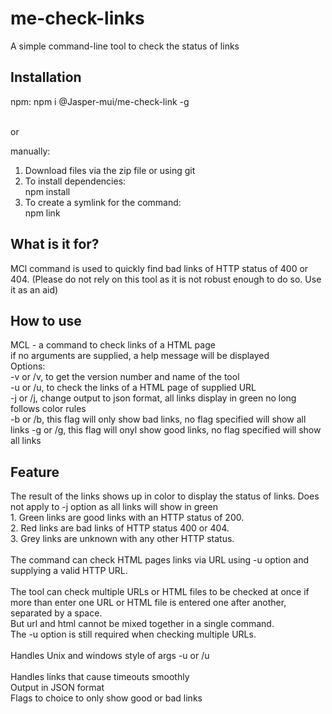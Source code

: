 # me-check-links
A simple command-line tool to check the status of links


<h2>Installation</h2>
npm: npm i @Jasper-mui/me-check-link -g <br/>

<br/>or<br/>

manually:
1. Download files via the zip file or using git<br/>
2. To install dependencies:<br/>
   npm install<br/>  
3. To create a symlink for the command:<br/>
   npm link 
   
<h2>What is it for?</h2>
MCl command is used to quickly find bad links of HTTP status of 400 or 404. (Please do not rely on this tool as it is not robust enough to do so. Use it as an aid) 

<h2>How to use</h2>
MCL - a command to check links of a HTML page<br/>
      if no arguments are supplied, a help message will be displayed<br/>
Options:<br/>
-v or /v,  to get the version number and name of the tool<br/> 
-u or /u,  to check the links of a HTML page of supplied URL<br/> 
-j or /j,  change output to json format, all links display in green no long follows color rules<br/> 
-b or /b,  this flag will only show bad links, no flag specified will show all links
-g or /g,  this flag will onyl show good links, no flag specified will show all links

<h2>Feature</h2>
The result of the links shows up in color to display the status of links. Does not apply to -j option as all links will show in green<br/>  
1. Green links are good links with an HTTP status of 200.<br/> 
2. Red links are bad links of HTTP status 400 or 404.<br/> 
3. Grey links are unknown with any other HTTP status.<br/> 

<br/>  
The command can check HTML pages links via URL using -u option and supplying a valid HTTP URL.<br>
<br>
The tool can check multiple URLs or HTML files to be checked at once if more than enter one URL or HTML file is entered one after another, separated by a space.<br/>
But url and html cannot be mixed together in a single command.<br/>
The -u option is still required when checking multiple URLs.<br/>
<br>
Handles Unix and windows style of args -u or /u<br/>
<br>
Handles links that cause timeouts smoothly
<br>
Output in JSON format
<br>
Flags to choice to only show good or bad links

